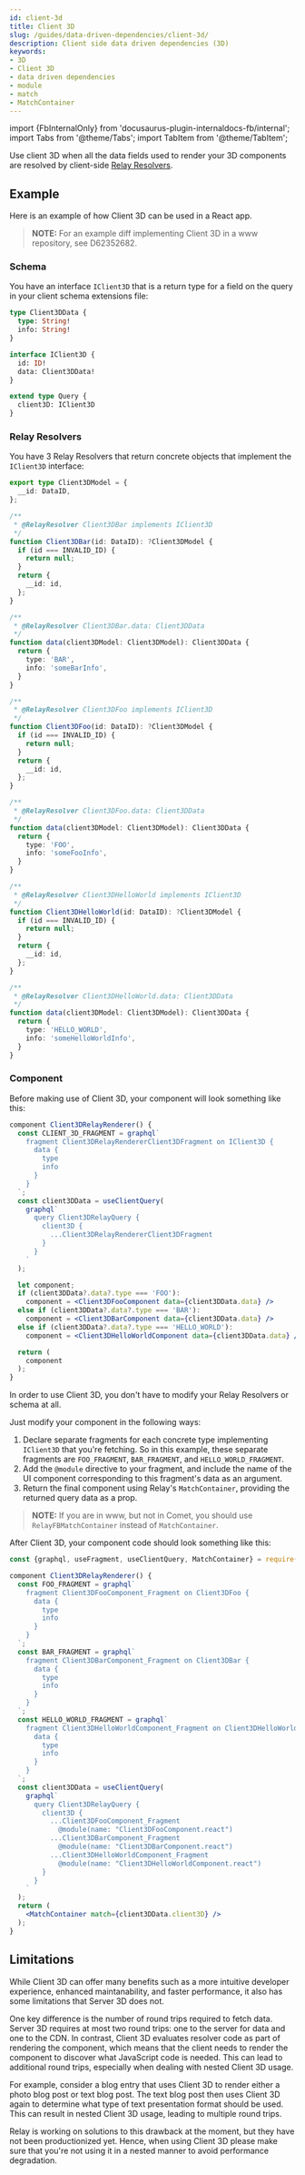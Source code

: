 ```yaml
---
id: client-3d
title: Client 3D
slug: /guides/data-driven-dependencies/client-3d/
description: Client side data driven dependencies (3D)
keywords:
- 3D
- Client 3D
- data driven dependencies
- module
- match
- MatchContainer
---
```

import {FbInternalOnly} from 'docusaurus-plugin-internaldocs-fb/internal';
import Tabs from '@theme/Tabs';
import TabItem from '@theme/TabItem';

Use client 3D when all the data fields used to render your 3D components are resolved by client-side [Relay Resolvers](../../relay-resolvers/introduction/).

## Example

Here is an example of how Client 3D can be used in a React app.

<FbInternalOnly>

> **NOTE:** For an example diff implementing Client 3D in a www repository, see D62352682.

</FbInternalOnly>

### Schema
You have an interface `IClient3D` that is a return type for a field on the query in your client schema extensions file:

```graphql
type Client3DData {
  type: String!
  info: String!
}

interface IClient3D {
  id: ID!
  data: Client3DData!
}

extend type Query {
  client3D: IClient3D
}
```

### Relay Resolvers
You have 3 Relay Resolvers that return concrete objects that implement the `IClient3D` interface:


<Tabs>
  <TabItem value="1" label="Client3DBar" default>

```ts
export type Client3DModel = {
  __id: DataID,
};

/**
 * @RelayResolver Client3DBar implements IClient3D
 */
function Client3DBar(id: DataID): ?Client3DModel {
  if (id === INVALID_ID) {
    return null;
  }
  return {
    __id: id,
  };
}

/**
 * @RelayResolver Client3DBar.data: Client3DData
 */
function data(client3DModel: Client3DModel): Client3DData {
  return {
    type: 'BAR',
    info: 'someBarInfo',
  }
}
```

  </TabItem>
  <TabItem value="2" label="Client3DFoo">

```ts
/**
 * @RelayResolver Client3DFoo implements IClient3D
 */
function Client3DFoo(id: DataID): ?Client3DModel {
  if (id === INVALID_ID) {
    return null;
  }
  return {
    __id: id,
  };
}

/**
 * @RelayResolver Client3DFoo.data: Client3DData
 */
function data(client3DModel: Client3DModel): Client3DData {
  return {
    type: 'FOO',
    info: 'someFooInfo',
  }
}
```

  </TabItem>
   <TabItem value="3" label="Client3DHelloWorld">

```ts
/**
 * @RelayResolver Client3DHelloWorld implements IClient3D
 */
function Client3DHelloWorld(id: DataID): ?Client3DModel {
  if (id === INVALID_ID) {
    return null;
  }
  return {
    __id: id,
  };
}

/**
 * @RelayResolver Client3DHelloWorld.data: Client3DData
 */
function data(client3DModel: Client3DModel): Client3DData {
  return {
    type: 'HELLO_WORLD',
    info: 'someHelloWorldInfo',
  }
}
```

  </TabItem>
</Tabs>


### Component
Before making use of Client 3D, your component will look something like this:
```jsx
component Client3DRelayRenderer() {
  const CLIENT_3D_FRAGMENT = graphql`
    fragment Client3DRelayRendererClient3DFragment on IClient3D {
      data {
        type
        info
      }
    }
  `;
  const client3DData = useClientQuery(
    graphql`
      query Client3DRelayQuery {
        client3D {
          ...Client3DRelayRendererClient3DFragment
        }
      }
    `
  );

  let component;
  if (client3DData?.data?.type === 'FOO'):
    component = <Client3DFooComponent data={client3DData.data} />
  else if (client3DData?.data?.type === 'BAR'):
    component = <Client3DBarComponent data={client3DData.data} />
  else if (client3DData?.data?.type === 'HELLO_WORLD'):
    component = <Client3DHelloWorldComponent data={client3DData.data} />

  return (
    component
  );
}
```

In order to use Client 3D, you don't have to modify your Relay Resolvers or schema at all.

Just modify your component in the following ways:
1. Declare separate fragments for each concrete type implementing `IClient3D` that you're fetching. So
in this example, these separate fragments are `FOO_FRAGMENT`, `BAR_FRAGMENT`, and `HELLO_WORLD_FRAGMENT`.
2. Add the `@module` directive to your fragment, and include the name of the UI component corresponding
to this fragment's data as an argument.
3. Return the final component using Relay's `MatchContainer`, providing the returned query data as a prop.

<FbInternalOnly>

> **NOTE:** If you are in www, but not in Comet, you should use `RelayFBMatchContainer` instead of `MatchContainer`.

</FbInternalOnly>

After Client 3D, your component code should look something like this:
```jsx
const {graphql, useFragment, useClientQuery, MatchContainer} = require('react-relay');

component Client3DRelayRenderer() {
  const FOO_FRAGMENT = graphql`
    fragment Client3DFooComponent_Fragment on Client3DFoo {
      data {
        type
        info
      }
    }
  `;
  const BAR_FRAGMENT = graphql`
    fragment Client3DBarComponent_Fragment on Client3DBar {
      data {
        type
        info
      }
    }
  `;
  const HELLO_WORLD_FRAGMENT = graphql`
    fragment Client3DHelloWorldComponent_Fragment on Client3DHelloWorld {
      data {
        type
        info
      }
    }
  `;
  const client3DData = useClientQuery(
    graphql`
      query Client3DRelayQuery {
        client3D {
          ...Client3DFooComponent_Fragment
            @module(name: "Client3DFooComponent.react")
          ...Client3DBarComponent_Fragment
            @module(name: "Client3DBarComponent.react")
          ...Client3DHelloWorldComponent_Fragment
            @module(name: "Client3DHelloWorldComponent.react")
        }
      }
    `
  );
  return (
    <MatchContainer match={client3DData.client3D} />
  );
}
```

## Limitations

While Client 3D can offer many benefits such as a more intuitive developer experience, enhanced maintanability, and faster performance, it also has some limitations that Server 3D does not.

One key difference is the number of round trips required to fetch data. Server 3D requires at most two round trips: one to the server for data and one to the CDN. In contrast, Client 3D evaluates resolver code as part of rendering the component, which means that the client needs to render the component to discover what JavaScript code is needed. This can lead to additional round trips, especially when dealing with nested Client 3D usage.

For example, consider a blog entry that uses Client 3D to render either a photo blog post or text blog post. The text blog post then uses Client 3D again to determine what type of text presentation format should be used. This can result in nested Client 3D usage, leading to multiple round trips.

Relay is working on solutions to this drawback at the moment, but they have not been productionized yet. Hence, when using Client 3D please make sure that you're not using it in a nested manner to avoid performance degradation.
